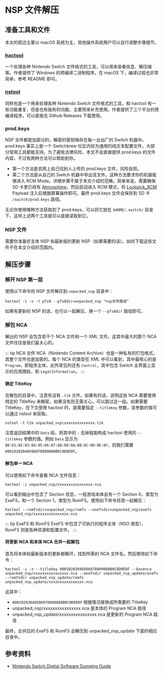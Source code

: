 # NSP 文件解压

## 准备工具和文件

本文的叙述主要以 macOS 系统为主，其他操作系统用户可以自行调整步骤细节。

### [hactool](https://github.com/SciresM/hactool)

一个处理各种 Nintendo Switch 文件格式的工具，可以用来查看信息、解压缩等。作者提供了 Windows 的预编译二进制程序。在 macOS 下，编译过程也非常简单，参考 README 即可。

### [nstool](https://github.com/jakcron/nstool)

同样也是一个用来处理各种 Nintendo Switch 文件格式的工具，和 hactool 有一些功能重复，但是也有独有的功能，主要用来补充使用。作者提供了三个平台的预编译程序，可以直接去 Github Releases 下载使用。

### prod.keys

NSP 文件都是加密过的，解密的密钥保存在每一台出厂的 Switch 机器中。prod.keys 事实上是一个 Switchbrew 社区内较为通用的纯文本配置文件，大部分常用工具都能支持。为了避免法律风险，本文不会直接提供 prod.keys 的文件内容，不过有两种方法可以帮助到你。

* 第一个方法是去网上自己找别人上传的 prod.keys 文件，风险自担。
* 第二个方法是从自己的 Switch 机器中导出该文件。这种方法要求你的机器能够进入 RCM Mode。详细步骤不属于本文介绍的范畴。简单来说，需要确保 SD 卡里已经有 [Atmosphère](https://github.com/Atmosphere-NX/Atmosphere/releases)，然后启动进入 RCM 模式，将 [Lockpick_RCM](https://github.com/shchmue/Lockpick_RCM/releases) Payload 注入后根据屏幕操作即可。最终 prod.keys 文件会保存到 SD 卡 `/switch/prod.keys` 路径。

无论你使用哪种方法获取到了 prod.keys，可以将它放在 `$HOME/.switch/` 目录下，这样上述两个工具就可以直接读取到它。

### NSP 文件

需要你准备好主体 NSP 和最新版的更新 NSP（如果需要的话）。如何下载这些文件不在本文介绍的范围内。

## 解压步骤

### 解开 NSP 第一层

使用以下命令将 NSP 文件解压到 `unpacked_nsp` 目录中：

```
hactool -i -x -t pfs0 --pfs0dir=unpacked_nsp "nsp文件路径"
```

如果有更新的 NSP 的话，也可以一起解压，换一个 `--pfs0dir` 路径即可。

### 解包 NCA

解出的 NSP 会包含若干个 NCA 文件和一个 XML 文件。这其中最大的那个 NCA 文件往往是我们最关心的。

::: tip NCA 文件
NCA（Nintendo Content Archive）也是一种私有的打包格式，其整个文件也是加密的。每个 NCA 的类型在 XML 中可以看到，其中最核心的是 `Program`，即程序主体，此外常见的还有 `Control`，其中包含 Switch 主界面上显示的应用图标，和 `LegalInformation`。
:::

#### 确定 TitleKey

在解包的目录中，注意有没有 `.tik` 文件。如果有的话，说明这些 NCA 需要使用特定的 TitleKey 来解密，如果没有则无需关心，可以跳过这一段。如果需要 TitleKey，在下文使用 hactool 时，就需要指定 `--titlekey` 参数，该参数的值可以通过 nstool 来获取。

```
nstool -t tik unpacked_nsp\xxxxxxxxxxxxxx.tik
```

注意返回结果中的 `Data` 段，把其中的 `:` 去掉就能构成 hactool 使用的 `--titlekey` 参数的值。例如 `Data` 显示为 `00:01:02:03:04:05:06:07:08:09:0A:0B:0C:0D:0E:0F`，则我们需要 `000102030405060708090A0B0C0D0E0F`。

#### 解包单一 NCA

可以使用如下命令查看 NCA 文件信息：

```
hactool -i unpacked_nsp/xxxxxxxxxxxxxxxx.nca
```

可以看到输出中包含了 Section 信息，一般游戏本体会有一个 Section 0，类型为 ExeFS，和一个 Section 1，类型为 RomFS。使用如下命令将其一起解压：

```
hactool --romfsdir=unpacked_nsp/romfs --exefsdir=unpacked_nsp/exefs  unpacked_nsp/xxxxxxxxxxxxxxxx.nca
```

::: tip ExeFS 和 RomFS
ExeFS 中包含了可执行的程序主体（NSO 类型），RomFS 则是各种资源和配置文件。
:::

#### 将更新 NCA 和本体 NCA 合并一起解包

首先将本体和最新版本的更新都解开，找到所需的 NCA 文件名，然后使用如下命令：

```
hactool -i -x --titlekey 000102030405060708090A0B0C0D0E0F --basenca unpacked_nsp/xxxxxxxxxxxxxxxx.nca --exefsdir unpacked_nsp_update/exefs --romfsdir unpacked_nsp_update/romfs unpacked_nsp_update/xxxxxxxxxxxxxxxx.nca
```

这其中：

* `000102030405060708090A0B0C0D0E0F` 根据情况替换成所需要的 TitleKey
* unpacked_nsp/xxxxxxxxxxxxxxxx.nca 是本体的 Program NCA 路径
* unpacked_nsp_update/xxxxxxxxxxxxxxxx.nca 是更新的 Program NCA 路径

最终，合并后的 ExeFS 和 RomFS 会解压到 unpacked_nsp_update 下面的相应目录中。

## 参考资料

* [Nintendo Switch Digital Software Dumping Guide](https://wiki.no-intro.org/index.php?title=Nintendo_Switch_Digital_Software_Dumping_Guide)